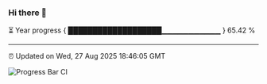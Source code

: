 ### Hi there 👋

⏳ Year progress { ███████████████████▁▁▁▁▁▁▁▁▁▁▁ } 65.42 %

---

⏰ Updated on Wed, 27 Aug 2025 18:46:05 GMT

![Progress Bar CI](https://github.com/IshwaranRudhara/GIT-ACTION/workflows/Progress%20Bar%20CI/badge.svg)
